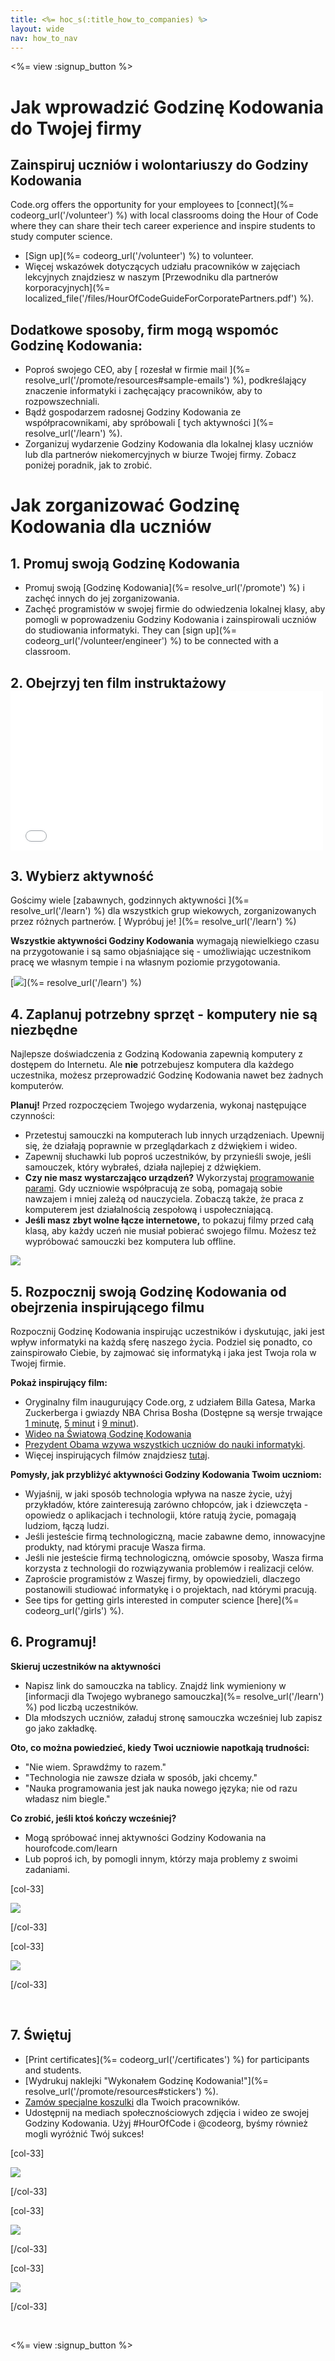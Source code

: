```yaml
---
title: <%= hoc_s(:title_how_to_companies) %>
layout: wide
nav: how_to_nav
---
```

<%= view :signup_button %>

# Jak wprowadzić Godzinę Kodowania do Twojej firmy

## Zainspiruj uczniów i wolontariuszy do Godziny Kodowania

Code.org offers the opportunity for your employees to [connect](%= codeorg_url('/volunteer') %) with local classrooms doing the Hour of Code where they can share their tech career experience and inspire students to study computer science.

- [Sign up](%= codeorg_url('/volunteer') %) to volunteer.
- Więcej wskazówek dotyczących udziału pracowników w zajęciach lekcyjnych znajdziesz w naszym [Przewodniku dla partnerów korporacyjnych](%= localized_file('/files/HourOfCodeGuideForCorporatePartners.pdf') %).

## Dodatkowe sposoby, firm mogą wspomóc Godzinę Kodowania:

- Poproś swojego CEO, aby [ rozesłał w firmie mail ](%= resolve_url('/promote/resources#sample-emails') %), podkreślający znaczenie informatyki i zachęcający pracowników, aby to rozpowszechniali.
- Bądź gospodarzem radosnej Godziny Kodowania ze współpracownikami, aby spróbowali [ tych aktywności ](%= resolve_url('/learn') %).
- Zorganizuj wydarzenie Godziny Kodowania dla lokalnej klasy uczniów lub dla partnerów niekomercyjnych w biurze Twojej firmy. Zobacz poniżej poradnik, jak to zrobić.

# Jak zorganizować Godzinę Kodowania dla uczniów

## 1. Promuj swoją Godzinę Kodowania

- Promuj swoją [Godzinę Kodowania](%= resolve_url('/promote') %) i zachęć innych do jej zorganizowania.
- Zachęć programistów w swojej firmie do odwiedzenia lokalnej klasy, aby pomogli w poprowadzeniu Godziny Kodowania i zainspirowali uczniów do studiowania informatyki. They can [sign up](%= codeorg_url('/volunteer/engineer') %) to be connected with a classroom.

## 2. Obejrzyj ten film instruktażowy <iframe width="500" height="255" src="//www.youtube.com/embed/SrnvvWDm73k" frameborder="0" allowfullscreen mark="crwd-mark"></iframe> 

## 3. Wybierz aktywność

Gościmy wiele [zabawnych, godzinnych aktywności ](%= resolve_url('/learn') %) dla wszystkich grup wiekowych, zorganizowanych przez różnych partnerów. [ Wypróbuj je! ](%= resolve_url('/learn') %)

**Wszystkie aktywności Godziny Kodowania** wymagają niewielkiego czasu na przygotowanie i są samo objaśniające się - umożliwiając uczestnikom pracę we własnym tempie i na własnym poziomie przygotowania.

[![](/images/fit-700/tutorials.png)](%= resolve_url('/learn') %)

## 4. Zaplanuj potrzebny sprzęt - komputery nie są niezbędne

Najlepsze doświadczenia z Godziną Kodowania zapewnią komputery z dostępem do Internetu. Ale **nie** potrzebujesz komputera dla każdego uczestnika, możesz przeprowadzić Godzinę Kodowania nawet bez żadnych komputerów.

**Planuj!** Przed rozpoczęciem Twojego wydarzenia, wykonaj następujące czynności:

- Przetestuj samouczki na komputerach lub innych urządzeniach. Upewnij się, że działają poprawnie w przeglądarkach z dźwiękiem i wideo.
- Zapewnij słuchawki lub poproś uczestników, by przynieśli swoje, jeśli samouczek, który wybrałeś, działa najlepiej z dźwiękiem.
- **Czy nie masz wystarczająco urządzeń?** Wykorzystaj [programowanie parami](https://www.youtube.com/watch?v=vgkahOzFH2Q). Gdy uczniowie współpracują ze sobą, pomagają sobie nawzajem i mniej zależą od nauczyciela. Zobaczą także, że praca z komputerem jest działalnością zespołową i uspołeczniającą.
- **Jeśli masz zbyt wolne łącze internetowe,** to pokazuj filmy przed całą klasą, aby każdy uczeń nie musiał pobierać swojego filmu. Możesz też wypróbować samouczki bez komputera lub offline.

<img src="/images/fit-350/group_ipad.jpg" />

## 5. Rozpocznij swoją Godzinę Kodowania od obejrzenia inspirującego filmu

Rozpocznij Godzinę Kodowania inspirując uczestników i dyskutując, jaki jest wpływ informatyki na każdą sferę naszego życia. Podziel się ponadto, co zainspirowało Ciebie, by zajmować się informatyką i jaka jest Twoja rola w Twojej firmie.

**Pokaż inspirujący film:**

- Oryginalny film inaugurujący Code.org, z udziałem Billa Gatesa, Marka Zuckerberga i gwiazdy NBA Chrisa Bosha (Dostępne są wersje trwające [1 minutę](https://www.youtube.com/watch?v=qYZF6oIZtfc), [5 minut](https://www.youtube.com/watch?v=nKIu9yen5nc) i [9 minut](https://www.youtube.com/watch?v=dU1xS07N-FA)).
- [ Wideo na Światową Godzinę Kodowania](https://www.youtube.com/watch?v=KsOIlDT145A)
- [ Prezydent Obama wzywa wszystkich uczniów do nauki informatyki](https://www.youtube.com/watch?v=6XvmhE1J9PY).
- Więcej inspirujących filmów znajdziesz [tutaj](https://www.youtube.com/playlist?list=PLzdnOPI1iJNfpD8i4Sx7U0y2MccnrNZuP).

**Pomysły, jak przybliżyć aktywności Godziny Kodowania Twoim uczniom:**

- Wyjaśnij, w jaki sposób technologia wpływa na nasze życie, użyj przykładów, które zainteresują zarówno chłopców, jak i dziewczęta - opowiedz o aplikacjach i technologii, które ratują życie, pomagają ludziom, łączą ludzi.
- Jeśli jesteście firmą technologiczną, macie zabawne demo, innowacyjne produkty, nad którymi pracuje Wasza firma.
- Jeśli nie jesteście firmą technologiczną, omówcie sposoby, Wasza firma korzysta z technologii do rozwiązywania problemów i realizacji celów.
- Zaproście programistów z Waszej firmy, by opowiedzieli, dlaczego postanowili studiować informatykę i o projektach, nad którymi pracują.
- See tips for getting girls interested in computer science [here](%= codeorg_url('/girls') %).

## 6. Programuj!

**Skieruj uczestników na aktywności**

- Napisz link do samouczka na tablicy. Znajdź link wymieniony w [informacji dla Twojego wybranego samouczka](%= resolve_url('/learn') %) pod liczbą uczestników.
- Dla młodszych uczniów, załaduj stronę samouczka wcześniej lub zapisz go jako zakładkę.

**Oto, co można powiedzieć, kiedy Twoi uczniowie napotkają trudności:**

- "Nie wiem. Sprawdźmy to razem."
- "Technologia nie zawsze działa w sposób, jaki chcemy."
- "Nauka programowania jest jak nauka nowego języka; nie od razu władasz nim biegle."

**Co zrobić, jeśli ktoś kończy wcześniej?**

- Mogą spróbować innej aktywności Godziny Kodowania na hourofcode.com/learn
- Lub poproś ich, by pomogli innym, którzy maja problemy z swoimi zadaniami.

[col-33]

![](/images/fit-250/highschoolgirls.jpeg)

[/col-33]

[col-33]

![](/images/fit-300/group_ar.jpg)

[/col-33]

<p style="clear:both">&nbsp;</p>

## 7. Świętuj

- [Print certificates](%= codeorg_url('/certificates') %) for participants and students.
- [Wydrukuj naklejki "Wykonałem Godzinę Kodowania!"](%= resolve_url('/promote/resources#stickers') %).
- [Zamów specjalne koszulki](http://blog.code.org/post/132608499493/hour-of-code-shirts-and-more) dla Twoich pracowników.
- Udostępnij na mediach społecznościowych zdjęcia i wideo ze swojej Godziny Kodowania. Użyj #HourOfCode i @codeorg, byśmy również mogli wyróżnić Twój sukces!

[col-33]

![](/images/fit-250/celebrate2.jpeg)

[/col-33]

[col-33]

![](/images/fit-260/highlight-certificates.jpg)

[/col-33]

[col-33]

![](/images/fit-300/boy-certificate.jpg)

[/col-33]

<p style="clear:both">&nbsp;</p>

<%= view :signup_button %>
